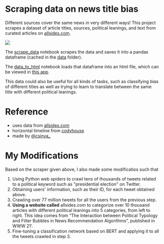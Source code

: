 # Scraping data on news title bias

Different sources cover the same news in very different ways! This project scrapes a dataset of article titles, sources, political leanings, and text from curated articles on [allsides.com](https://www.allsides.com/unbiased-balanced-news).

![](https://csinva.io/news-title-bias/app/assets/img/screenshot.jpeg)

The [scrape_data](https://github.com/csinva/news-title-bias/blob/master/notebooks/01_scrape_data.ipynb) notebook scrapes the data and saves it into a pandas dataframe (cached in the [data](data) folder).

The [data_to_html](https://github.com/csinva/news-title-bias/blob/master/notebooks/02_data_to_html.ipynb) notebook loads that dataframe into an html file, which can be viewed in [this app](https://csinva.io/news-title-bias/app/).

This data could also be useful for all kinds of tasks, such as classifying bias of different titles as well as trying to learn to translate between the same title with different political leanings.

# Reference

- uses data from [allsides.com](https://www.allsides.com/unbiased-balanced-news)
- horizontal timeline from [codyhouse](https://codyhouse.co/gem/horizontal-timeline)
- made by [@csinva_](https://twitter.com/csinva_)

# My Modifications

Based on the scraper given above, I also made some modificatios such that

1. Using Python web spiders to crawl tens of thousands of tweets related to a political keyword such as "presidential election" on Twitter.
2. Obtaining users' information, such as their ID, for each tweet obtained above.
3. Crawling over 77 million tweets for all the users from the previous step.
4. **Using a website called** allsides.com to categorize over 10 thousand articles with different political leanings into 5 categories, from left to right. This idea comes from “The Interaction between Political Typology and Filter Bubbles in News Recommendation Algorithms”, published in WWW 21’.
5. Fine-tuning a classification network based on BERT and applying it to all the tweets crawled in step 3.

